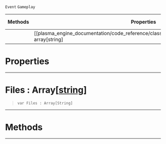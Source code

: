  `Event` `Gameplay`



|Methods|Properties|Base Classes|Derived Classes|
|---|---|---|---|
| |[[plasma_engine_documentation/code_reference/class_reference/mousefiledropevent/#files-array[string] | Files]]|[mouseevent](https://plasmaengine.github.io/PlasmaDocs/Plasma1/C++/code_reference/class_reference/mouseevent.md)| |


 #  Properties


---  
 #  Files : Array[[string](https://plasmaengine.github.io/PlasmaDocs/Plasma1/C++/code_reference/lightning_base_types/string.md)]

> 
> ``` lang=cpp, name=Lightning
> var Files : Array[String]


---  
 #  Methods


---  
 

 